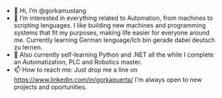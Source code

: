- 👋 Hi, I’m @gorkamustang
- 👀 I’m interested in everything related to Automation, from machines to scripting lenguages. I like building new machines and programming systems that fit my purposes,
making life easier for everyone around me. Currently learning German lenguage/Ich bin gerade dabei deutsch zu lernen.
- 🌱 Also currently self-learning Python and .NET all the while I complete an Automatization, PLC and Robotics master.
- 📫 How to reach me: Just drop me a line on https://www.linkedin.com/in/gorkapuerta/ I'm always open to new projects and oportunities.

<!---
gorkamustang/gorkamustang is a ✨ special ✨ repository because its `README.md` (this file) appears on your GitHub profile.
You can click the Preview link to take a look at your changes.
--->
